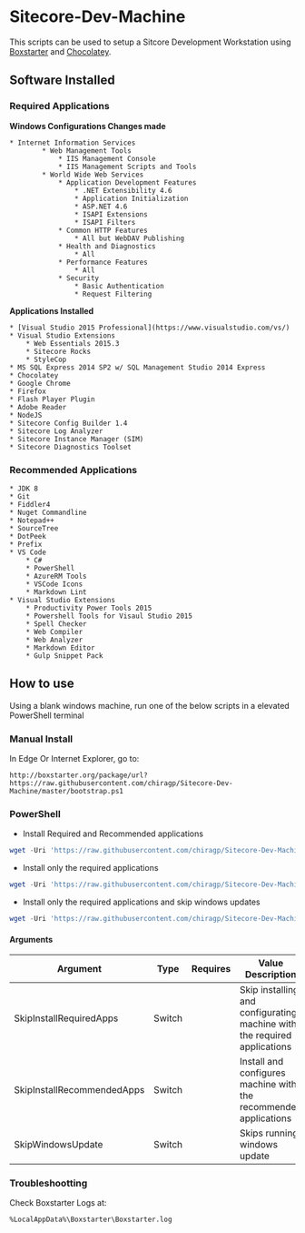 # Sitecore-Dev-Machine

This scripts can be used to setup a Sitcore Development Workstation using [Boxstarter](http://boxstarter.org/) and [Chocolatey](https://chocolatey.org/).

## Software Installed

### Required Applications
**Windows Configurations Changes made**

    * Internet Information Services
            * Web Management Tools
                * IIS Management Console
                * IIS Management Scripts and Tools
            * World Wide Web Services
                * Application Development Features
                    * .NET Extensibility 4.6
                    * Application Initialization
                    * ASP.NET 4.6
                    * ISAPI Extensions
                    * ISAPI Filters
                * Common HTTP Features
                    * All but WebDAV Publishing
                * Health and Diagnostics
                    * All
                * Performance Features
                    * All
                * Security
                    * Basic Authentication
                    * Request Filtering

**Applications Installed**

    * [Visual Studio 2015 Professional](https://www.visualstudio.com/vs/)
    * Visual Studio Extensions
        * Web Essentials 2015.3
        * Sitecore Rocks
        * StyleCop
    * MS SQL Express 2014 SP2 w/ SQL Management Studio 2014 Express
    * Chocolatey
    * Google Chrome
    * Firefox
    * Flash Player Plugin
    * Adobe Reader
    * NodeJS
    * Sitecore Config Builder 1.4
    * Sitecore Log Analyzer
    * Sitecore Instance Manager (SIM)
    * Sitecore Diagnostics Toolset

### Recommended Applications

    * JDK 8
    * Git
    * Fiddler4
    * Nuget Commandline
    * Notepad++
    * SourceTree
    * DotPeek
    * Prefix
    * VS Code
        * C#
        * PowerShell
        * AzureRM Tools
        * VSCode Icons
        * Markdown Lint
    * Visual Studio Extensions
        * Productivity Power Tools 2015
        * Powershell Tools for Visaul Studio 2015
        * Spell Checker
        * Web Compiler
        * Web Analyzer
        * Markdown Editor
        * Gulp Snippet Pack

## How to use
Using a blank windows machine, run one of the below scripts in a elevated PowerShell terminal

### Manual Install
In Edge Or Internet Explorer, go to:
```http
http://boxstarter.org/package/url?https://raw.githubusercontent.com/chiragp/Sitecore-Dev-Machine/master/bootstrap.ps1
```

### PowerShell

* Install Required and Recommended applications
```powershell
wget -Uri 'https://raw.githubusercontent.com/chiragp/Sitecore-Dev-Machine/master/bootstrap.ps1' -OutFile "$($env:temp)\bootstrap.ps1";&Invoke-Command -ScriptBlock { &"$($env:temp)\bootstrap.ps1" -InstallRecommendedApps }
```

* Install only the required applications

```powershell
wget -Uri 'https://raw.githubusercontent.com/chiragp/Sitecore-Dev-Machine/master/bootstrap.ps1' -OutFile "$($env:temp)\bootstrap.ps1";&Invoke-Command -ScriptBlock { &"$($env:temp)\bootstrap.ps1" -SkipInstallRecommendedApps}
```
* Install only the required applications and skip windows updates
```powershell
wget -Uri 'https://raw.githubusercontent.com/chiragp/Sitecore-Dev-Machine/master/bootstrap.ps1' -OutFile "$($env:temp)\bootstrap.ps1";&Invoke-Command -ScriptBlock { &"$($env:temp)\bootstrap.ps1" -SkipInstallRecommendedApps -SkipWindowsUpdate }
```

#### Arguments

|Argument|Type|Requires|Value Description|
|--------|----|--------|-----------------|
|SkipInstallRequiredApps|Switch||Skip installing and configurating machine with the required applications|
|SkipInstallRecommendedApps|Switch||Install and configures machine with the recommended applications|
|SkipWindowsUpdate|Switch||Skips running windows update|

### Troubleshootting
Check Boxstarter Logs at:
```
%LocalAppData%\Boxstarter\Boxstarter.log  
```